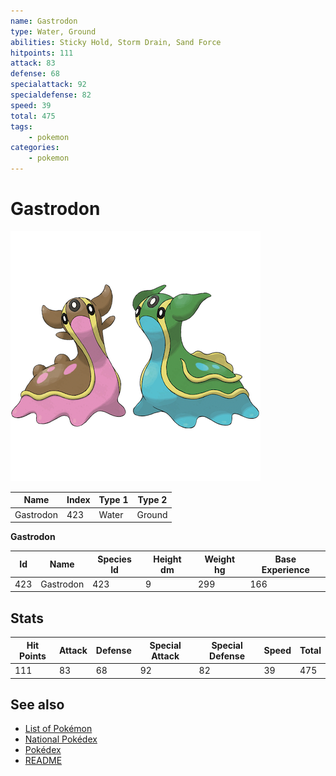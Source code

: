 ```yaml
---
name: Gastrodon
type: Water, Ground
abilities: Sticky Hold, Storm Drain, Sand Force
hitpoints: 111
attack: 83
defense: 68
specialattack: 92
specialdefense: 82
speed: 39
total: 475
tags:
    - pokemon
categories:
    - pokemon
---
```


# Gastrodon


![Gastrodon](images/423.png)

| **Name** | **Index** | **Type 1** | **Type 2** |
|----|----|----|----|
| Gastrodon | 423 | Water | Ground  |

**Gastrodon** 




| **Id** | **Name** | **Species Id** | **Height dm** | **Weight hg** | **Base Experience** |
|--------|----------|----------------|------------|------------|---------------------|
| 423 | Gastrodon | 423 | 9 | 299 | 166 |



## Stats

| **Hit Points** | **Attack** | **Defense** | **Special Attack** | **Special Defense** | **Speed** | **Total** |
|----------------|------------|-------------|--------------------|---------------------|-----------|-----------|
| 111 | 83 | 68 | 92 | 82 | 39 | 475 |

## See also

- [List of Pokémon](../pokemon.md)
- [National Pokédex](../national_pokedex.md)
- [Pokédex](../pokedex.md)
- [README](../README.md)
